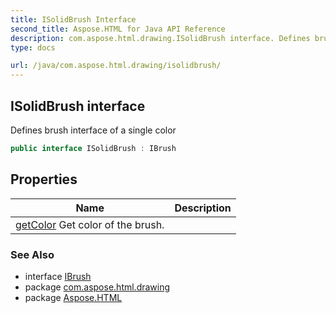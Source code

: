 ```yaml
---
title: ISolidBrush Interface
second_title: Aspose.HTML for Java API Reference
description: com.aspose.html.drawing.ISolidBrush interface. Defines brush interface of a single color
type: docs

url: /java/com.aspose.html.drawing/isolidbrush/
---
```

## ISolidBrush interface

Defines brush interface of a single color

```java
public interface ISolidBrush : IBrush
```

## Properties

| Name | Description |
| --- | --- |
| [getColor](../../com.aspose.html.drawing/isolidbrush/color/) Get color of the brush. |

### See Also

* interface [IBrush](../ibrush/)
* package [com.aspose.html.drawing](../../com.aspose.html.drawing/)
* package [Aspose.HTML](../../)
